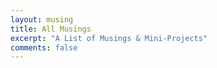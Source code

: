 ```yaml
---
layout: musing
title: All Musings 
excerpt: "A List of Musings & Mini-Projects"
comments: false
---
```

